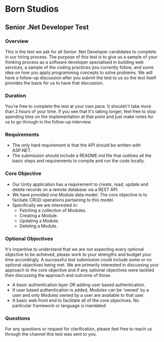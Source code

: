 # Born Studios
## Senior .Net Developer Test

### Overview
This is the test we ask for all Senior .Net Developer candidates to complete 
in our hiring process. The purpose of this test is to give us a sample of 
your thinking process as a software developer specialised in building 
web services, a sample of the coding practices you currently 
follow, and some idea on how you apply programming concepts to solve problems.
We will have a follow-up discussion after you submit the test to us so 
the test itself provides the basis for us to have that discussion.

### Duration
You're free to complete the test at your own pace. It shouldn't take 
more than 2 hours of your time. If you see that it's taking longer, 
feel free to stop spending time on the implementation at that point 
and just make notes for us to go through in the follow-up interview.

### Requirements
- The only hard requirement is that the API should be written with ASP.NET.
- The submission should include a README.md file that outlines all the basic
steps and requirements to compile and run the code locally.


### Core Objective
- Our Unity application has a requirement to create, read, update and delete
records on a remote database via a REST API.
- We have provided one Module data model. The core objective is to faciliate
CRUD operations pertaining to this model.
- Specifically we are interested in:
  - Fetching a collection of Modules.
  - Creating a Module.
  - Updating a Module.
  - Deleting a Module.

### Optional Objectives
It's imperitive to understand that we are not expecting every optional objective
to be achieved, please work to your strengths and budget your time accordingly.
A successful test submission could include some or no optional objectives being met.
We are primarily interested in discussing your approach to the core objective and if
any optional objectives were tackled then discussing the approach and outcome of those.
- A basic authentication layer OR adding user based authentication.
- If user based authentication is added, Modules can be 'owned' by a user and only
Modules owned by a user are available to that user.
- A basic web front end to facilitate all of the core objectives. No particular
framework or language is mandated.

### Questions
For any questions or request for clarification, please feel free to reach us 
through the channel this test was sent to you.
